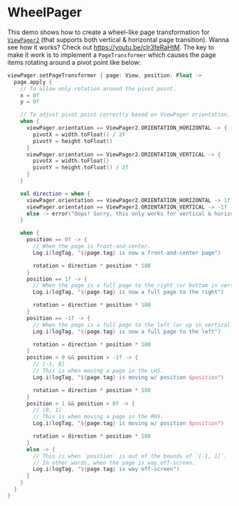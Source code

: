 # WheelPager

This demo shows how to create a wheel-like page transformation for [`ViewPager2`](https://developer.android.com/reference/androidx/viewpager2/widget/ViewPager2) (that supports both vertical & horizontal page transition). Wanna see how it works? Check out https://youtu.be/clr3feRaHtM. The key to make it work is to implement a `PageTransformer` which causes the page items rotating around a pivot point like below:

```kotlin
viewPager.setPageTransformer { page: View, position: Float ->
  page.apply {
    // To allow only rotation around the pivot point.
    x = 0f
    y = 0f

    // To adjust pivot point correctly based on ViewPager orientation.
    when {
      viewPager.orientation == ViewPager2.ORIENTATION_HORIZONTAL -> {
        pivotX = width.toFloat() / 2f
        pivotY = height.toFloat()
      }
      viewPager.orientation == ViewPager2.ORIENTATION_VERTICAL -> {
        pivotX = width.toFloat()
        pivotY = height.toFloat() / 2f
      }
    }

    val direction = when {
      viewPager.orientation == ViewPager2.ORIENTATION_HORIZONTAL -> 1f
      viewPager.orientation == ViewPager2.ORIENTATION_VERTICAL -> -1f
      else -> error("Oops! Sorry, this only works for vertical & horizontal.")
    }

    when {
      position == 0f -> {
        // When the page is front-and-center.
        Log.i(logTag, "${page.tag} is now a front-and-center page")

        rotation = direction * position * 180
      }
      position == 1f -> {
        // When the page is a full page to the right (or bottom in vertical orientation).
        Log.i(logTag, "${page.tag} is now a full page to the right")

        rotation = direction * position * 180
      }
      position == -1f -> {
        // When the page is a full page to the left (or up in vertical orientation).
        Log.i(logTag, "${page.tag} is now a full page to the left")

        rotation = direction * position * 180
      }
      position < 0 && position > -1f -> {
        // [-1, 0]
        // This is when moving a page in the LHS.
        Log.i(logTag, "${page.tag} is moving w/ position $position")

        rotation = direction * position * 180
      }
      position < 1 && position > 0f -> {
        // (0, 1]
        // This is when moving a page in the RHS.
        Log.i(logTag, "${page.tag} is moving w/ position $position")

        rotation = direction * position * 180
      }
      else -> {
        // This is when `position` is out of the bounds of `[-1, 1]`.
        // In other words, when the page is way off-screen.
        Log.i(logTag, "${page.tag} is way off-screen")
      }
    }
  }
}
```
